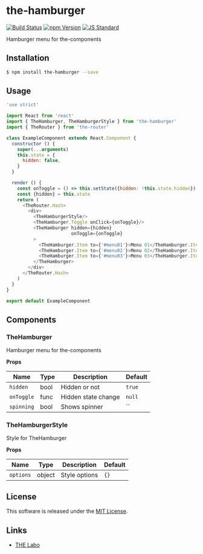 the-hamburger
==========

<!---
This file is generated by the-tmpl. Do not update manually.
--->

<!-- Badge Start -->
<a name="badges"></a>

[![Build Status][bd_travis_shield_url]][bd_travis_url]
[![npm Version][bd_npm_shield_url]][bd_npm_url]
[![JS Standard][bd_standard_shield_url]][bd_standard_url]

[bd_repo_url]: https://github.com/the-labo/the-hamburger
[bd_travis_url]: http://travis-ci.org/the-labo/the-hamburger
[bd_travis_shield_url]: http://img.shields.io/travis/the-labo/the-hamburger.svg?style=flat
[bd_travis_com_url]: http://travis-ci.com/the-labo/the-hamburger
[bd_travis_com_shield_url]: https://api.travis-ci.com/the-labo/the-hamburger.svg?token=
[bd_license_url]: https://github.com/the-labo/the-hamburger/blob/master/LICENSE
[bd_npm_url]: http://www.npmjs.org/package/the-hamburger
[bd_npm_shield_url]: http://img.shields.io/npm/v/the-hamburger.svg?style=flat
[bd_standard_url]: http://standardjs.com/
[bd_standard_shield_url]: https://img.shields.io/badge/code%20style-standard-brightgreen.svg

<!-- Badge End -->


<!-- Description Start -->
<a name="description"></a>

Hamburger menu for the-components

<!-- Description End -->


<!-- Overview Start -->
<a name="overview"></a>



<!-- Overview End -->


<!-- Sections Start -->
<a name="sections"></a>

<!-- Section from "doc/guides/01.Installation.md.hbs" Start -->

<a name="section-doc-guides-01-installation-md"></a>

Installation
-----

```bash
$ npm install the-hamburger --save
```


<!-- Section from "doc/guides/01.Installation.md.hbs" End -->

<!-- Section from "doc/guides/02.Usage.md.hbs" Start -->

<a name="section-doc-guides-02-usage-md"></a>

Usage
---------

```javascript
'use strict'

import React from 'react'
import { TheHamburger, TheHamburgerStyle } from 'the-hamburger'
import { TheRouter } from 'the-router'

class ExampleComponent extends React.Component {
  constructor () {
    super(...arguments)
    this.state = {
      hidden: false,
    }
  }

  render () {
    const onToggle = () => this.setState({hidden: !this.state.hidden})
    const {hidden} = this.state
    return (
      <TheRouter.Hash>
        <div>
          <TheHamburgerStyle/>
          <TheHamburger.Toggle onClick={onToggle}/>
          <TheHamburger hidden={hidden}
                        onToggle={onToggle}
          >
            <TheHamburger.Item to={'#menu01'}>Menu 01</TheHamburger.Item>
            <TheHamburger.Item to={'#menu02'}>Menu 02</TheHamburger.Item>
            <TheHamburger.Item to={'#menu03'}>Menu 03</TheHamburger.Item>
          </TheHamburger>
        </div>
      </TheRouter.Hash>
    )
  }
}

export default ExampleComponent

```


<!-- Section from "doc/guides/02.Usage.md.hbs" End -->

<!-- Section from "doc/guides/03.Components.md.hbs" Start -->

<a name="section-doc-guides-03-components-md"></a>

Components
-----------

### TheHamburger

Hamburger menu for the-components

**Props**

| Name | Type | Description | Default |
| --- | --- | ---- | ---- |
| `hidden` | bool  | Hidden or not | `true` |
| `onToggle` | func  | Hidden state change | `null` |
| `spinning` | bool  | Shows spinner | `` |

### TheHamburgerStyle

Style for TheHamburger

**Props**

| Name | Type | Description | Default |
| --- | --- | ---- | ---- |
| `options` | object  | Style options | `{}` |



<!-- Section from "doc/guides/03.Components.md.hbs" End -->


<!-- Sections Start -->


<!-- LICENSE Start -->
<a name="license"></a>

License
-------
This software is released under the [MIT License](https://github.com/the-labo/the-hamburger/blob/master/LICENSE).

<!-- LICENSE End -->


<!-- Links Start -->
<a name="links"></a>

Links
------

+ [THE Labo][t_h_e_labo_url]

[t_h_e_labo_url]: https://github.com/the-labo

<!-- Links End -->
